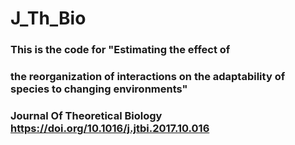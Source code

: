# J_Th_Bio
### This is the code for "Estimating the effect of
### the reorganization of interactions on the adaptability of species to changing environments"
### Journal Of Theoretical Biology https://doi.org/10.1016/j.jtbi.2017.10.016
